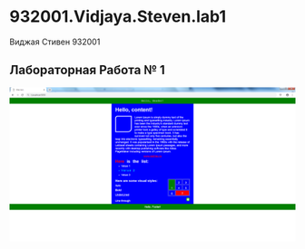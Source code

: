 # 932001.Vidjaya.Steven.lab1

Виджая Стивен 932001

## Лабораторная Работа № 1
![Макет](https://github.com/Steven2110/932001.Vidjaya.Steven.Weblab/blob/main/Lab1/lab1.png)